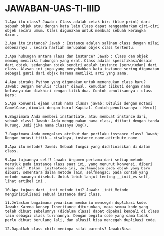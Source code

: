 # JAWABAN-UAS-TI-IIID


    1.Apa itu class? Jawab : Class adalah cetak biru (blue print) dari sebuah objek atau dengan kata lain Class dapat menggambarkan ciri-ciri objek secara umum. Class digunakan untuk membuat sebuah kerangka dasar.

    2.Apa itu instance? Jawab : Instance adalah salinan class dengan nilai sebenarnya , secara harfiah merupakan objek class tertentu.

    3.Apa hubungan antara class dan instance? Jawab : Class dan objek memang memiliki hubungan yang erat. Class adalah spesifikasi/desain dari objek, sedangkan objek sendiri adalah instance (perwujudan) dari class. Alasan ini juga yang menyebabkan kata instance sering digunakan sebagai ganti dari objek karena memiliki arti yang sama.

    4.Apa sintaks Python yang digunakan untuk menentukan class baru? Jawab: Dengan menulis "class" diawal, kemudian diikuti dengan nama kelasnya dan diakhiri dengan titik dua. Contoh penulisannya : class Hero:

    5.Apa konvensi ejaan untuk nama class? jawab: Ditulis dengan notasi CamelCase, dimulai dengan huruf Kapital. Contoh penulisannya : Hero()

    6.Bagaimana Anda memberi instantiate, atau membuat instance dari, sebuah class? Jawab: Anda menggunakan nama class, diikuti dengan tanda kurung. Jadi jika nama classnya Dog(),

    7.Bagaimana Anda mengakses atribut dan perilaku instance class? Jawab; Dengan notasi titik — misalnya, instance_name.attribute_name

    8.Apa itu metode? Jawab: Sebuah fungsi yang didefinisikan di dalam class.

    9.Apa tujuannya self? Jawab: Argumen pertama dari setiap metode merujuk pada instance class saat ini, yang menurut konvensi, diberi nama self. Dalam _initmetode ini, selfmengacu pada objek yang baru dibuat; sementara dalam metode lain, selfmengacu pada contoh yang metode namanya disebut. Untuk lebih lanjut tentang __init_vs self, lihat artikel ini .

    10.Apa tujuan dari _init_metode ini? Jawab: _init_Metode menginisialisasi sebuah instance dari class.

    11.Jelaskan bagaimana pewarisan membantu mencegah duplikasi kode. Jawab: Karena konsep Inheritance diturunkan, maka semua kode yang telah dibuat sebelumnya (didalam class) dapat dipakai kembali di class lain sebagai class turunannya. Dengan begitu code yang sama tidak perlu dibuat berulang kali, dan alhasil bisa mencegah duplikasi code.

    12.Dapatkah class child menimpa sifat parents? Jawab:Bisa

